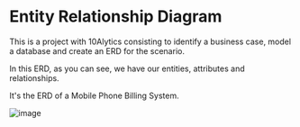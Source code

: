 # Entity Relationship Diagram

This is a project with 10Alytics consisting to identify a business case, model a database and create an ERD for the scenario.

In this ERD, as you can see, we have our entities, attributes and relationships.

It's the ERD of a Mobile Phone Billing System.


![image](https://user-images.githubusercontent.com/125624776/225208734-719b07ee-bd0b-459f-846e-e80ea22bab63.png)
